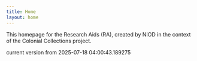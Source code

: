 ```yaml
---
title: Home
layout: home
---
```


This homepage for the Research Aids (RA), created by NIOD in the context of the Colonial Collections project. 


current version from 2025-07-18 04:00:43.189275